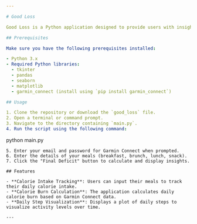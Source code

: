 ```yaml
---

# Good Loss

Good Loss is a Python application designed to provide users with insights into their calorie intake, calorie burn, and daily steps. It combines features for tracking food consumption, calculating calories burnt through physical activity, and visualizing daily step counts.

## Prerequisites

Make sure you have the following prerequisites installed:

- Python 3.x
- Required Python libraries:
  - tkinter
  - pandas
  - seaborn
  - matplotlib
  - garmin_connect (install using `pip install garmin_connect`)

## Usage

1. Clone the repository or download the `good_loss` file.
2. Open a terminal or command prompt.
3. Navigate to the directory containing `main.py`.
4. Run the script using the following command:
   ```
   python main.py
   ```
5. Enter your email and password for Garmin Connect when prompted.
6. Enter the details of your meals (breakfast, brunch, lunch, snack).
7. Click the "Final Deficit" button to calculate and display insights.

## Features

- **Calorie Intake Tracking**: Users can input their meals to track their daily calorie intake.
- **Calorie Burn Calculation**: The application calculates daily calorie burn based on Garmin Connect data.
- **Daily Step Visualization**: Displays a plot of daily steps to visualize activity levels over time.

---
```


